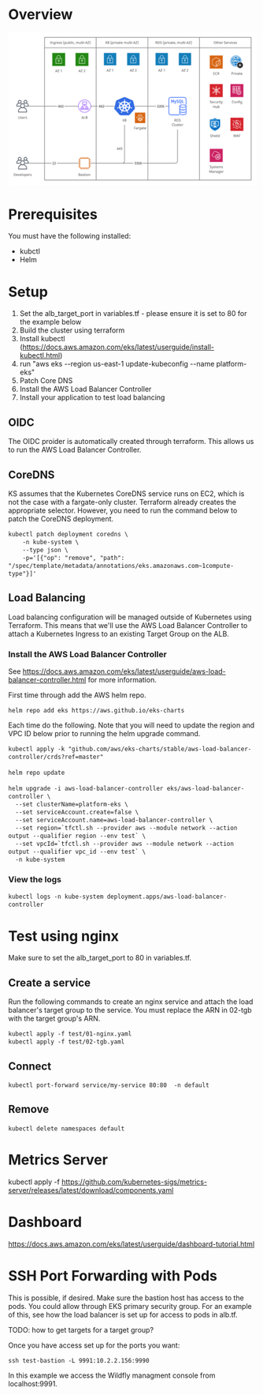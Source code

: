 # Overview

![Alt text](img/k8-rds.png?raw=true "K8 with RDS")

# Prerequisites

You must have the following installed:

* kubctl
* Helm


# Setup

1. Set the alb_target_port in variables.tf - please ensure it is set to 80 for the example below
2. Build the cluster using terraform
3. Install kubectl (https://docs.aws.amazon.com/eks/latest/userguide/install-kubectl.html)
4. run "aws eks --region us-east-1 update-kubeconfig --name platform-eks" 
5. Patch Core DNS
6. Install the AWS Load Balancer Controller
7. Install your application to test load balancing 

## OIDC

The OIDC proider is automatically created through terraform.  This allows us to run the 
AWS Load Balancer Controller.

## CoreDNS

KS assumes that the Kubernetes CoreDNS service runs on EC2, which is not the case with a
fargate-only cluster.  Terraform already creates the appropriate selector.  However, you
need to run the command below to patch the CoreDNS deployment.

```
kubectl patch deployment coredns \
    -n kube-system \
    --type json \
    -p='[{"op": "remove", "path": "/spec/template/metadata/annotations/eks.amazonaws.com~1compute-type"}]'
```
## Load Balancing

Load balancing configuration will be managed outside of Kubernetes using Terraform.  This 
means that we'll use the AWS Load Balancer Controller to attach a Kubernetes Ingress to 
an existing Target Group on the ALB.

### Install the AWS Load Balancer Controller

See https://docs.aws.amazon.com/eks/latest/userguide/aws-load-balancer-controller.html for 
more information.

First time through add the AWS helm repo.

```
helm repo add eks https://aws.github.io/eks-charts

```

Each time do the following.  Note that you will need to update the region and VPC ID below
prior to running the helm upgrade command.

```
kubectl apply -k "github.com/aws/eks-charts/stable/aws-load-balancer-controller/crds?ref=master"

helm repo update

helm upgrade -i aws-load-balancer-controller eks/aws-load-balancer-controller \
  --set clusterName=platform-eks \
  --set serviceAccount.create=false \
  --set serviceAccount.name=aws-load-balancer-controller \
  --set region=`tfctl.sh --provider aws --module network --action output --qualifier region --env test` \
  --set vpcId=`tfctl.sh --provider aws --module network --action output --qualifier vpc_id --env test` \
  -n kube-system
```

### View the logs

```
kubectl logs -n kube-system deployment.apps/aws-load-balancer-controller
```

# Test using nginx

Make sure to set the alb_target_port to 80 in variables.tf.

## Create a service

Run the following commands to create an nginx service and attach the load balancer's
target group to the service.  You must replace the ARN in 02-tgb with the target 
group's ARN.

```
kubectl apply -f test/01-nginx.yaml 
kubectl apply -f test/02-tgb.yaml 
```

## Connect

```
kubectl port-forward service/my-service 80:80  -n default
```

## Remove 

```
kubectl delete namespaces default
```

# Metrics Server

kubectl apply -f https://github.com/kubernetes-sigs/metrics-server/releases/latest/download/components.yaml

# Dashboard

https://docs.aws.amazon.com/eks/latest/userguide/dashboard-tutorial.html

# SSH Port Forwarding with Pods

This is possible, if desired.  Make sure the bastion host has access to the pods.  You 
could allow through EKS primary security group.  For an example of this, see how the 
load balancer is set up for access to pods in alb.tf.

TODO: how to get targets for a target group?
 
Once you have access set up for the ports you want:

```
ssh test-bastion -L 9991:10.2.2.156:9990
```

In this example we access the Wildfly managment console from localhost:9991.  
